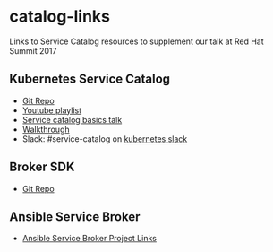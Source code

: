 # catalog-links

Links to Service Catalog resources to supplement our talk at Red Hat Summit 2017

## Kubernetes Service Catalog
 * [Git Repo](https://github.com/kubernetes-incubator/service-catalog)
 * [Youtube playlist](https://www.youtube.com/playlist?list=PL69nYSiGNLP2k9ZXx9E1MvRSotFDoHUWs)
 * [Service catalog basics talk](https://www.youtube.com/watch?v=0aLqc-o256w)
 * [Walkthrough](https://github.com/kubernetes-incubator/service-catalog/blob/master/docs/walkthrough.md)
 * Slack: #service-catalog on [kubernetes slack](https://slack.k8s.io)

## Broker SDK
* [Git Repo](https://github.com/openshift/open-service-broker-sdk)

## Ansible Service Broker
 * [Ansible Service Broker Project Links](https://github.com/openshift/ansible-service-broker#project-related-links)
